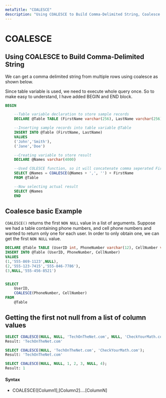 ```yaml
---
metaTitle: "COALESCE"
description: "Using COALESCE to Build Comma-Delimited String, Coalesce basic Example, Getting the first not null from a list of column values"
---
```


# COALESCE




## Using COALESCE to Build Comma-Delimited String


We can get a comma delimited string from multiple rows using coalesce as shown below.

Since table variable is used, we need to execute whole query once. So to make easy to understand, I have added BEGIN and END block.

```sql
BEGIN

    --Table variable declaration to store sample records
    DECLARE @Table TABLE (FirstName varchar(256), LastName varchar(256))

    --Inserting sample records into table variable @Table
    INSERT INTO @Table (FirstName, LastName)
    VALUES
    ('John','Smith'),
    ('Jane','Doe')

    --Creating variable to store result          
    DECLARE @Names varchar(4000)

    --Used COLESCE function, so it will concatenate comma seperated FirstName into @Names varible
    SELECT @Names = COALESCE(@Names + ',', '') + FirstName
    FROM @Table

    --Now selecting actual result 
    SELECT @Names
    END

```



## Coalesce basic Example


`COALESCE()` returns the first `NON NULL` value in a list of arguments. Suppose we had a table containing phone numbers, and cell phone numbers and wanted to return only one for each user. In order to only obtain one, we can get the first `NON NULL` value.

```sql
DECLARE @Table TABLE (UserID int, PhoneNumber varchar(12), CellNumber varchar(12))
INSERT INTO @Table (UserID, PhoneNumber, CellNumber)
VALUES
(1,'555-869-1123',NULL),
(2,'555-123-7415','555-846-7786'),
(3,NULL,'555-456-8521')


SELECT
    UserID,
    COALESCE(PhoneNumber, CellNumber)
FROM
    @Table

```



## Getting the first not null from a list of column values


```sql
SELECT COALESCE(NULL, NULL, 'TechOnTheNet.com', NULL, 'CheckYourMath.com');
Result: 'TechOnTheNet.com'

SELECT COALESCE(NULL, 'TechOnTheNet.com', 'CheckYourMath.com');
Result: 'TechOnTheNet.com'

SELECT COALESCE(NULL, NULL, 1, 2, 3, NULL, 4);
Result: 1

```



#### Syntax


- COALESCE([Column1],[Column2]....[ColumnN]

